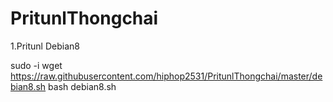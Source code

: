 # PritunlThongchai

1.Pritunl Debian8

sudo -i
wget https://raw.githubusercontent.com/hiphop2531/PritunlThongchai/master/debian8.sh 
bash debian8.sh
